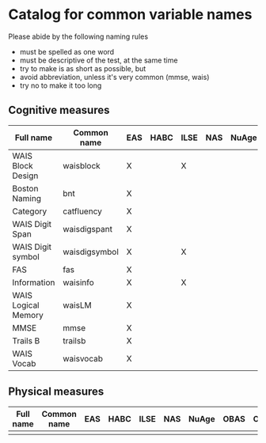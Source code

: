 
# Catalog for common variable names

Please abide by the following naming rules  
  - must be spelled as one word   
  - must be descriptive of the test, at the same time  
  - try to make is as short as possible, but  
  - avoid abbreviation, unless it's very common (mmse, wais)   
  - try no to make it too long  
  


## Cognitive measures

|Full name                |Common name  | EAS  | HABC | ILSE | NAS  | NuAge| OBAS | OCTO | RADC | SATSA|
|-------------------------|-------------|------|------|------|------|------|------|------|------|------|
|WAIS Block Design        |waisblock    |  X   |      |  X   |      |      |      |  X   |      |      |
|Boston Naming            |bnt          |  X   |      |      |      |      |      |      |  X   |      |
|Category                 |catfluency   |  X   |      |      |      |      |      |      |  X   |      |
|WAIS Digit Span          |waisdigspant |  X   |      |      |      |      |      |  X   |  X   |      |
|WAIS Digit symbol        |waisdigsymbol|  X   |      |  X   |      |      |      |  X   |  X   |      |
|FAS                      |fas          |  X   |      |      |      |      |      |      |      |      |
|Information              |waisinfo     |  X   |      |  X   |      |      |      |  X   |      |      |
|WAIS Logical Memory      |waisLM       |  X   |      |      |      |      |      |      |      |      |
|MMSE                     |mmse         |  X   |      |      |      |      |      |  X   |  X   |      |
|Trails B                 |trailsb      |  X   |      |      |      |      |      |      |      |      |
|WAIS Vocab               |waisvocab    |  X   |      |      |      |      |      |      |      |      |


## Physical measures

|Full name                |Common name  | EAS  | HABC | ILSE | NAS  | NuAge| OBAS | OCTO | RADC | SATSA|
|-------------------------|-------------|------|------|------|------|------|------|------|------|------|
|                         |             |      |      |      |      |      |      |      |      |      |
